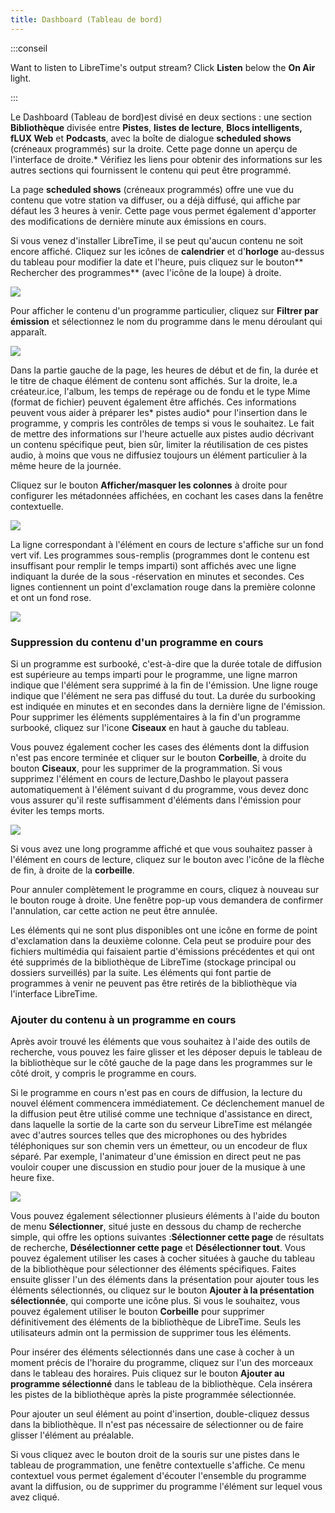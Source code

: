 ```yaml
---
title: Dashboard (Tableau de bord)
---
```


:::conseil

Want to listen to LibreTime's output stream? Click **Listen** below the **On Air** light.

:::

Le Dashboard (Tableau de bord)est divisé en deux sections : une section **Bibliothèque** divisée entre **Pistes**, **listes de lecture**, **Blocs intelligents,** **fLUX Web** et **Podcasts**, avec la boîte de dialogue **scheduled shows** (créneaux programmés) sur la droite. Cette page donne un aperçu de l'interface de droite.\* Vérifiez les liens pour obtenir des informations sur les autres sections qui fournissent le contenu qui peut être programmé.

La page **scheduled shows** (créneaux programmés) offre une vue du contenu que votre station va diffuser, ou a déjà diffusé, qui affiche par défaut les 3 heures à venir.
Cette page vous permet également d'apporter des modifications de dernière minute aux émissions en cours.

Si vous venez d'installer LibreTime, il se peut qu'aucun contenu ne soit encore affiché. Cliquez sur les icônes de **calendrier** et d'**horloge** au-dessus du tableau pour modifier la date et l'heure, puis cliquez sur le bouton** Rechercher des programmes** (avec l'icône de la loupe) à droite.

![](./dashboard-now-playing.png)

Pour afficher le contenu d'un programme particulier, cliquez sur **Filtrer par émission** et sélectionnez le nom du programme dans le menu déroulant qui apparaît.

![](./dashboard-filter.png)

Dans la partie gauche de la page, les heures de début et de fin, la durée et le titre de chaque élément de contenu sont affichés. Sur la droite, le.a créateur.ice, l'album, les temps de repérage ou de fondu et le type Mime (format de fichier) peuvent également être affichés. Ces informations peuvent vous aider à préparer les* pistes audio* pour l'insertion dans le programme, y compris les contrôles de temps si vous le souhaitez. Le fait de mettre des informations sur l'heure actuelle aux pistes audio décrivant un contenu spécifique peut, bien sûr, limiter la réutilisation de ces pistes audio, à moins que vous ne diffusiez toujours un élément particulier à la même heure de la journée.

Cliquez sur le bouton **Afficher/masquer les colonnes** à droite pour configurer les métadonnées affichées, en cochant les cases dans la fenêtre contextuelle.

![](./dashboard-columns.png)

La ligne correspondant à l'élément en cours de lecture s'affiche sur un fond vert vif. Les programmes sous-remplis (programmes dont le contenu est insuffisant pour remplir le temps imparti) sont affichés avec une ligne indiquant la durée de la sous -réservation en minutes et secondes. Ces lignes contiennent un point d'exclamation rouge dans la première colonne et ont un fond rose.

![](./dashboard-end-gap.png)

### Suppression du contenu d'un programme en cours

Si un programme est surbooké, c'est-à-dire que la durée totale de diffusion est supérieure au temps imparti pour le programme, une ligne marron indique que l'élément sera supprimé à la fin de l'émission. Une ligne rouge indique que l'élément ne sera pas diffusé du tout. La durée du surbooking est indiquée en minutes et en secondes dans la dernière ligne de l'émission. Pour supprimer les éléments supplémentaires à la fin d'un programme surbooké, cliquez sur l'icone **Ciseaux** en haut à gauche du tableau.

Vous pouvez également cocher les cases des éléments dont la diffusion n'est pas encore terminée et cliquer sur le bouton **Corbeille**, à droite du bouton **Ciseaux**, pour les supprimer de la programmation. Si vous supprimez l'élément en cours de lecture,Dashbo le playout passera automatiquement à l'élément suivant d du programme, vous devez donc vous assurer qu'il reste suffisamment d'éléments dans l'émission pour éviter les temps morts.

![](./dashboard-delete-extra.png)

Si vous avez une long programme affiché et que vous souhaitez passer à l'élément en cours de lecture, cliquez sur le bouton avec l'icône de la flèche de fin, à droite de la **corbeille**.

Pour annuler complètement le programme en cours, cliquez à nouveau sur le bouton rouge à droite. Une fenêtre pop-up vous demandera de confirmer l'annulation, car cette action ne peut être annulée.

Les éléments qui ne sont plus disponibles ont une icône en forme de point d'exclamation dans la deuxième colonne. Cela peut se produire pour des fichiers multimédia qui faisaient partie d'émissions précédentes et qui ont été supprimés de la bibliothèque de LibreTime (stockage principal ou dossiers surveillés) par la suite. Les éléments qui font partie de programmes à venir ne peuvent pas être retirés de la bibliothèque via l'interface LibreTime.

### Ajouter du contenu à un programme en cours

Après avoir trouvé les éléments que vous souhaitez à l'aide des outils de recherche, vous pouvez les faire glisser et les déposer depuis le tableau de la bibliothèque sur le côté gauche de la page dans les programmes sur le côté droit, y compris le programme en cours.

Si le programme en cours n'est pas en cours de diffusion, la lecture du nouvel élément commencera immédiatement. Ce déclenchement manuel de la diffusion peut être utilisé comme une technique d'assistance en direct, dans laquelle la sortie de la carte son du serveur LibreTime est mélangée avec d'autres sources telles que des microphones ou des hybrides téléphoniques sur son chemin vers un émetteur, ou un encodeur de flux séparé. Par exemple, l'animateur d'une émission en direct peut ne pas vouloir couper une discussion en studio pour jouer de la musique à une heure fixe.

![](./dashboard-drag-and-drop.png)

Vous pouvez également sélectionner plusieurs éléments à l'aide du bouton de menu **Sélectionner**, situé juste en dessous du champ de recherche simple, qui offre les options suivantes :**Sélectionner cette page** de résultats de recherche, **Désélectionner cette page** et **Désélectionner tout**. Vous pouvez également utiliser les cases à cocher situées à gauche du tableau de la bibliothèque pour sélectionner des éléments spécifiques. Faites ensuite glisser l'un des éléments dans la présentation pour ajouter tous les éléments sélectionnés, ou cliquez sur le bouton **Ajouter à la présentation sélectionnée**, qui comporte une icône plus. Si vous le souhaitez, vous pouvez également utiliser le bouton **Corbeille** pour supprimer définitivement des éléments de la bibliothèque de LibreTime. Seuls les utilisateurs admin ont la permission de supprimer tous les éléments.

Pour insérer des éléments sélectionnés dans une case à cocher à un moment précis de l'horaire du programme, cliquez sur l'un des morceaux dans le tableau des horaires. Puis cliquez sur le bouton **Ajouter au programme sélectionné** dans le tableau de la bibliothèque. Cela insérera les pistes de la bibliothèque après la piste programmée sélectionnée.

Pour ajouter un seul élément au point d'insertion, double-cliquez dessus dans la bibliothèque. Il n'est pas nécessaire de sélectionner ou de faire glisser l'élément au préalable.

Si vous cliquez avec le bouton droit de la souris sur une pistes dans le tableau de programmation, une fenêtre contextuelle s'affiche. Ce menu contextuel vous permet également d'écouter l'ensemble du programme avant la diffusion, ou de supprimer du programme l'élément sur lequel vous avez cliqué.
